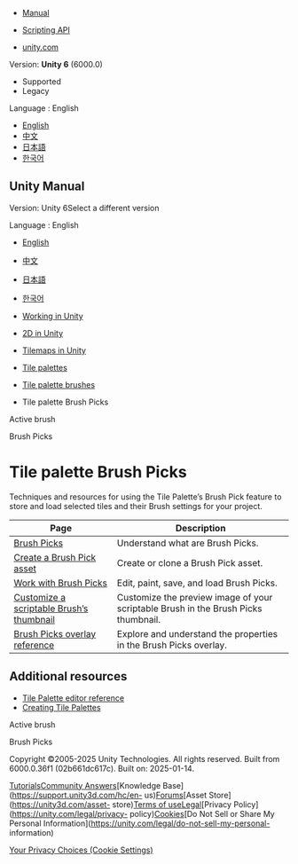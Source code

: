 [](https://docs.unity3d.com)

  * [Manual](../Manual/index.html)
  * [Scripting API](../ScriptReference/index.html)

  * [unity.com](https://unity.com/)

Version: **Unity 6** (6000.0)

  * Supported
  * Legacy

Language : English

  * [English](/Manual/tilemaps/tile-palettes/brushes/brush-picks/tile-palette-brush-picks.html)
  * [中文](/cn/current/Manual/tilemaps/tile-palettes/brushes/brush-picks/tile-palette-brush-picks.html)
  * [日本語](/ja/current/Manual/tilemaps/tile-palettes/brushes/brush-picks/tile-palette-brush-picks.html)
  * [한국어](/kr/current/Manual/tilemaps/tile-palettes/brushes/brush-picks/tile-palette-brush-picks.html)

[](https://docs.unity3d.com)

## Unity Manual

Version: Unity 6Select a different version

Language : English

  * [English](/Manual/tilemaps/tile-palettes/brushes/brush-picks/tile-palette-brush-picks.html)
  * [中文](/cn/current/Manual/tilemaps/tile-palettes/brushes/brush-picks/tile-palette-brush-picks.html)
  * [日本語](/ja/current/Manual/tilemaps/tile-palettes/brushes/brush-picks/tile-palette-brush-picks.html)
  * [한국어](/kr/current/Manual/tilemaps/tile-palettes/brushes/brush-picks/tile-palette-brush-picks.html)

  * [Working in Unity](../../../../working-in-unity.html)
  * [2D in Unity](../../../../Unity2D.html)
  * [Tilemaps in Unity](../../../../tilemaps/tilemaps-landing.html)
  * [Tile palettes](../../../../tilemaps/tile-palettes/tile-palette-landing.html)
  * [Tile palette brushes](../../../../tilemaps/tile-palettes/brushes/tile-palette-brushes-landing.html)
  * Tile palette Brush Picks

[](../../../../tilemaps/tile-palettes/brushes/active-brush.html)

Active brush

[](../../../../tilemaps/tile-palettes/brushes/brush-picks/brush-picks.html)

Brush Picks

# Tile palette Brush Picks

Techniques and resources for using the Tile Palette’s Brush Pick feature to
store and load selected tiles and their Brush settings for your project.

**Page** | **Description**  
---|---  
[Brush Picks](brush-picks.html) | Understand what are Brush Picks.  
[Create a Brush Pick asset](create-brush-pick-asset.html) | Create or clone a Brush Pick asset.  
[Work with Brush Picks](work-with-brush-picks.html) | Edit, paint, save, and load Brush Picks.  
[Customize a scriptable Brush’s thumbnail](customize-scriptable-brush-thumbnail.html) | Customize the preview image of your scriptable Brush in the Brush Picks thumbnail.  
[Brush Picks overlay reference](brush-picks-overlay-reference.html) | Explore and understand the properties in the Brush Picks overlay.  
  
## Additional resources

  * [Tile Palette editor reference](../../tile-palette-editor-reference.html)
  * [Creating Tile Palettes](../../create-tile-palette.html)

[](../../../../tilemaps/tile-palettes/brushes/active-brush.html)

Active brush

[](../../../../tilemaps/tile-palettes/brushes/brush-picks/brush-picks.html)

Brush Picks

Copyright ©2005-2025 Unity Technologies. All rights reserved. Built from
6000.0.36f1 (02b661dc617c). Built on: 2025-01-14.

[Tutorials](https://learn.unity.com/)[Community
Answers](https://answers.unity3d.com)[Knowledge
Base](https://support.unity3d.com/hc/en-
us)[Forums](https://forum.unity3d.com)[Asset Store](https://unity3d.com/asset-
store)[Terms of
use](https://docs.unity3d.com/Manual/TermsOfUse.html)[Legal](https://unity.com/legal)[Privacy
Policy](https://unity.com/legal/privacy-
policy)[Cookies](https://unity.com/legal/cookie-policy)[Do Not Sell or Share
My Personal Information](https://unity.com/legal/do-not-sell-my-personal-
information)

[Your Privacy Choices (Cookie Settings)](javascript:void\(0\);)

